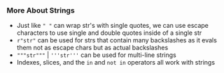 ### More About Strings
* Just like `" "` can wrap str's with single quotes, we can use escape characters to use single and double quotes inside of a single str
* `r"str"` can be used for strs that contain many backslashes as it evals them not as escape chars but as actual backslashes
* `"""str"""` | `'''str'''` can be used for multi-line strings
* Indexes, slices, and the `in` and `not in` operators all work with strings